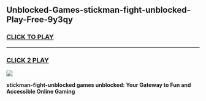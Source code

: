 
## Unblocked-Games-stickman-fight-unblocked-Play-Free-9y3qy
<h3>
<a href="https://premium76.site?title=stickman-fight-unblocked&ref=19M">CLICK TO PLAY</a></h3>
<hr>

<h3>
<a href="https://premium76.site?title=stickman-fight-unblocked&ref=19M">CLICK 2 PLAY</a>
  
</h3>

<a href="https://premium76.site?title=stickman-fight-unblocked&ref=19M"><img src="https://clearcache.store/games.png"></a>


**stickman-fight-unblocked games unblocked: Your Gateway to Fun and Accessible Online Gaming**
